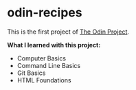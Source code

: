 # odin-recipes

This is the first project of [The Odin Project](https://www.theodinproject.com/).

**What I learned with this project:**

* Computer Basics
* Command Line Basics
* Git Basics
* HTML Foundations
